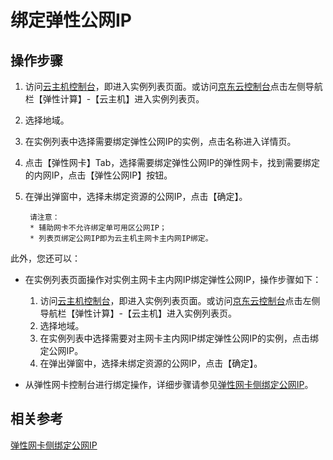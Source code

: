 # 绑定弹性公网IP

## 操作步骤

1. 访问[云主机控制台](https://cns-console.jdcloud.com/host/compute/list)，即进入实例列表页面。或访问[京东云控制台](https://console.jdcloud.com)点击左侧导航栏【弹性计算】-【云主机】进入实例列表页。
2. 选择地域。
3. 在实例列表中选择需要绑定弹性公网IP的实例，点击名称进入详情页。
4. 点击【弹性网卡】Tab，选择需要绑定弹性公网IP的弹性网卡，找到需要绑定的内网IP，点击【弹性公网IP】按钮。
5. 在弹出弹窗中，选择未绑定资源的公网IP，点击【确定】。
		
		请注意：
		* 辅助网卡不允许绑定单可用区公网IP；
		* 列表页绑定公网IP即为云主机主网卡主内网IP绑定。
		
此外，您还可以：

* 在实例列表页面操作对实例主网卡主内网IP绑定弹性公网IP，操作步骤如下：
	1. 	访问[云主机控制台](https://cns-console.jdcloud.com/host/compute/list)，即进入实例列表页面。或访问[京东云控制台](https://console.jdcloud.com)点击左侧导航栏【弹性计算】-【云主机】进入实例列表页。
	2. 选择地域。
	3. 在实例列表中选择需要对主网卡主内网IP绑定弹性公网IP的实例，点击绑定公网IP。
	5. 在弹出弹窗中，选择未绑定资源的公网IP，点击【确定】。
	 
* 从弹性网卡控制台进行绑定操作，详细步骤请参见[弹性网卡侧绑定公网IP](../../../../Networking/Elastic-Network-Interface/Operation-Guide/Private-IP-Management/Associate-Elastic-IP.md)。

## 相关参考

[弹性网卡侧绑定公网IP](../../../../Networking/Elastic-Network-Interface/Operation-Guide/Private-IP-Management/Associate-Elastic-IP.md)
